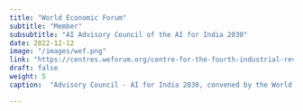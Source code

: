 ```yaml
---
title: "World Economic Forum"
subtitle: "Member"
subsubtitle: "AI Advisory Council of the AI for India 2030"
date: 2022-12-12
image: "/images/wef.png"
link: "https://centres.weforum.org/centre-for-the-fourth-industrial-revolution/india"
draft: false
weight: 5
caption:  "Advisory Council - AI for India 2030, convened by the World Economic Forum along with the Ministry of Electronics and Information Technology, is a group of leaders within the domain of AI across Government, Industry, Think Tanks, Start Ups and Academia. Some of its representative activities include Building AI Ethics Framework: In partnership with NITI Aayog, Centre for Internet of Ethical Things (CoIET): In partnership with Karnataka state for responsible use of AI and internet of things, and an AI Playbook for Smart Cities"

---
```





